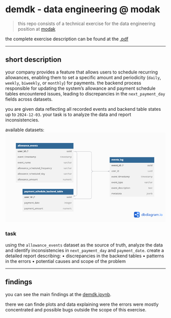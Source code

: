 # demdk - data engineering @ modak
> this repo consists of a technical exercise for the data engineering position at [modak](https://modak.na.teamtailor.com/)

the complete exercise description can be found at the [.pdf](https://github.com/kovashikawa/demdk/blob/main/data-challenge.pdf)

---

## short description

your company provides a feature that allows users to schedule recurring allowances, enabling them to set a specific amount and periodicity (`daily`, `weekly`, `biweekly`, or `monthly`) for payments. the backend process responsible for updating the system’s allowance and payment schedule tables encountered issues, leading to discrepancies in the `next_payment_day` fields across datasets.

you are given data reflecting all recorded events and backend table states up to `2024-12-03`. your task is to analyze the data and report inconsistencies.

available datasets:
![database schema](https://github.com/kovashikawa/demdk/blob/main/modak_db.png?raw=true)

### task

using the `allowance_events` dataset as the source of truth, analyze the data and identify inconsistencies in `next_payment_day` and `payment_date`. create a detailed report describing:
	•	discrepancies in the backend tables
	•	patterns in the errors
	•	potential causes and scope of the problem

---

## findings

you can see the main findings at the [demdk.ipynb](https://github.com/kovashikawa/demdk/blob/main/demdk.ipynb).

there we can finde plots and data explaining were the errors were mostly concentrated and possible bugs outside the scope of this exercise.

